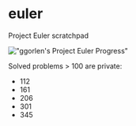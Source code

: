 # euler
Project Euler scratchpad

!["ggorlen's Project Euler Progress"](https://projecteuler.net/profile/ggorlen.png)

Solved problems > 100 are private:

- 112
- 161
- 206
- 301
- 345
